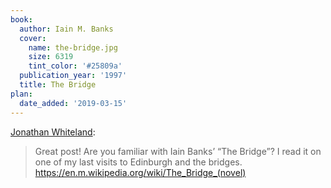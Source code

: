 ```yaml
---
book:
  author: Iain M. Banks
  cover:
    name: the-bridge.jpg
    size: 6319
    tint_color: '#25809a'
  publication_year: '1997'
  title: The Bridge
plan:
  date_added: '2019-03-15'
---
```


[Jonathan Whiteland](https://twitter.com/chailey_/status/1106692949314805760):

> Great post! Are you familiar with Iain Banks’ “The Bridge”? I read it on one of my last visits to Edinburgh and the bridges. <https://en.m.wikipedia.org/wiki/The_Bridge_(novel)>